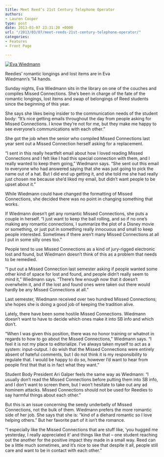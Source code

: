 ```yaml
---
title: Meet Reed’s 21st Century Telephone Operator
authors:
- Lauren Cooper
type: post
date: 2013-03-07 23:31:20 +0000
url: "/2013/03/07/meet-reeds-21st-century-telephone-operator/"
categories:
- Features
- Front Page

---
```

<div id="attachment_2136" style="width: 385px" class="wp-caption alignright">
  <a href="https://i0.wp.com/www.reedquest.org/wp-content/uploads/2013/03/IMG_1439-1_web.jpg"><img class="size-full wp-image-2136 " alt="Eva Wiedmann" src="https://i0.wp.com/www.reedquest.org/wp-content/uploads/2013/03/IMG_1439-1_web.jpg?resize=375%2C563" data-recalc-dims="1" /></a>
  
  <p class="wp-caption-text">
    Reedies&#8217; romantic longings and lost items are in Eva Wiedmann&#8217;s &#8217;14 hands.
  </p>
</div>

Sunday nights, Eva Wiedmann sits in the library on one of the couches and compiles Missed Connections. She’s been in charge of the fate of the romantic longings, lost items and swap of belongings of Reed students since the beginning of this year.

She says she likes being insider to the communication needs of the student body: “It’s nice getting emails throughout the day from people asking for Missed Connections. I know they’re not for me, but they make me happy to see everyone’s communications with each other.”

She got the job when the senior who compiled Missed Connections last year sent out a Missed Connection herself asking for a replacement.

“I sent in this really heartfelt email about how I loved reading Missed Connections and I felt like I had this special connection with them, and I really wanted to keep them going,” Wiedmann says. “She sent out this email to everyone who had answered saying that she was just going to pick the name out of a hat. But I did end up getting it, and she told me she had really just chosen me because she’d liked my email, but didn’t want people to be upset about it.”

While Wiedmann could have changed the formatting of Missed Connections, she decided there was no point in changing something that works.

If Wiedmann doesn’t get any romantic Missed Connections, she puts a couple in herself. “I just want to keep the ball rolling, and so if no one’s making any romantic connections, I summarize the plot of a Disney movie or something, or just put in something really innocuous and small to keep people interested. Sometimes if there aren’t many Missed Connections at all I put in some silly ones too.”

People tend to use Missed Connections as a kind of jury-rigged electronic lost and found, but Wiedmann doesn’t think of this as a problem that needs to be remedied.

“I put out a Missed Connection last semester asking if people wanted some other kind of space for lost and found, and people didn’t really seem to mind it,” Wiedmann says. “There’s few enough now that it doesn’t overwhelm it, and if the lost and found ones were taken out there would hardly be any Missed Connections at all.”

Last semester, Wiedmann received over two hundred Missed Connections; she hopes she is doing a good job of keeping the tradition alive.

Lately, there have been some hostile Missed Connections. Wiedmann doesn’t want to have to decide which ones make it into SB info and which don’t.

“When I was given this position, there was no honor training or whatnot in regards to how to go about the Missed Connections,” Wiedmann says. “I feel it is not my place to editorialize. I&#8217;ve always taken myself to act as a system: input-output. I do wish that the Missed Connections were entirely absent of hateful comments, but I do not think it is my responsibility to regulate that. I would be happy to do so, however I&#8217;d want to hear from people first that that is in fact what they want.”

Student Body President Ari Galper feels the same way as Wiedmann: “I usually don’t read the Missed Connections before putting them into SB info, and I don’t want to screen them, but I won’t hesitate to take out any ad hominem attacks. Missed Connections should not be used for Reedies to say harmful things about each other.”

But this is an issue concerning the seedy underbelly of Missed Connections, not the bulk of them. Wiedmann prefers the more romantic side of her job. She says that she is: “kind of a diehard romantic so I love helping others.” But her favorite part of it isn’t the romance.

“I especially like the Missed Connections that are stuff like, ‘you hugged me yesterday, I really appreciated it’ and things like that &#8211; one student reaching out the another for the positive impact they made in a small way. Reed can be a little much sometimes, and it’s nice to see that despite it all, people still care and want to be in contact with each other.”
